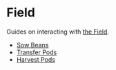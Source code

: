 # Field

Guides on interacting with [the Field](../../farm/field.md).

* [Sow Beans](sow.md)
* [Transfer Pods](transfer.md)
* [Harvest Pods](harvest.md)
